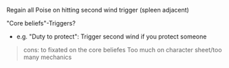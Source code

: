 Regain all Poise on hitting second wind trigger (spleen adjacent)

"Core beliefs"-Triggers?
- e.g. "Duty to protect": Trigger second wind if you protect someone
> cons: to fixated on the core beliefes
> Too much on character sheet/too many mechanics